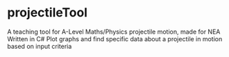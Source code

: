 # projectileTool
A teaching tool for A-Level Maths/Physics projectile motion, made for NEA
Written in C#
Plot graphs and find specific data about a projectile in motion based on input criteria
